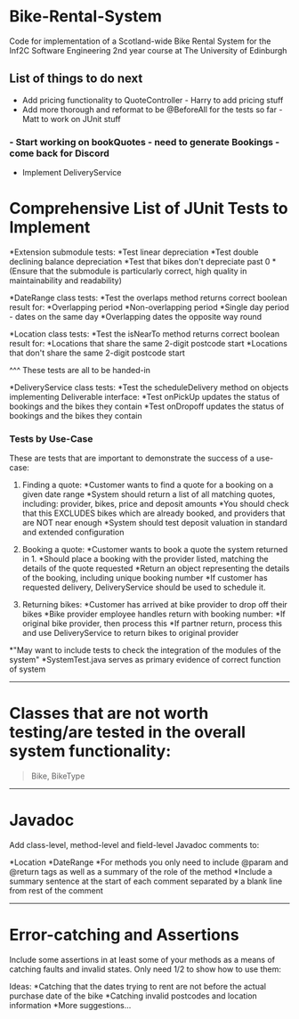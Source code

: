 # Bike-Rental-System
Code for implementation of a Scotland-wide Bike Rental System for the Inf2C Software Engineering 2nd year course at The University of Edinburgh

## List of things to do next
- Add pricing functionality to QuoteController - Harry to add pricing stuff
- Add more thorough and reformat to be @BeforeAll for the tests so far - Matt to work on JUnit stuff

### - Start working on bookQuotes - need to generate Bookings - come back for Discord
- Implement DeliveryService

# Comprehensive List of JUnit Tests to Implement

*Extension submodule tests:
  *Test linear depreciation
  *Test double declining balance depreciation
  *Test that bikes don't depreciate past 0
    *(Ensure that the submodule is particularly correct, high quality in maintainability and readability)
    
*DateRange class tests:
  *Test the overlaps method returns correct boolean result for:
    *Overlapping period
    *Non-overlapping period
    *Single day period - dates on the same day
    *Overlapping dates the opposite way round
    
*Location class tests:
  *Test the isNearTo method returns correct boolean result for:
    *Locations that share the same 2-digit postcode start
    *Locations that don't share the same 2-digit postcode start

^^^ These tests are all to be handed-in

*DeliveryService class tests:
  *Test the scheduleDelivery method on objects implementing Deliverable interface:
    *Test onPickUp updates the status of bookings and the bikes they contain
    *Test onDropoff updates the status of bookings and the bikes they contain

### Tests by Use-Case

These are tests that are important to demonstrate the success of a use-case:

1. Finding a quote:
  *Customer wants to find a quote for a booking on a given date range
  *System should return a list of all matching quotes, including: provider, bikes, price and deposit amounts
  *You should check that this EXCLUDES bikes which are already booked, and providers that are NOT near enough
    *System should test deposit valuation in standard and extended configuration
    
2. Booking a quote:
  *Customer wants to book a quote the system returned in 1.
  *Should place a booking with the provider listed, matching the details of the quote requested
  *Return an object representing the details of the booking, including unique booking number
  *If customer has requested delivery, DeliveryService should be used to schedule it.
  
3. Returning bikes:
  *Customer has arrived at bike provider to drop off their bikes
  *Bike provider employee handles return with booking number:
    *If original bike provider, then process this
    *If partner return, process this and use DeliveryService to return bikes to original provider
    
*"May want to include tests to check the integration of the modules of the system"
*SystemTest.java serves as primary evidence of correct function of system

- - - -

# Classes that are not worth testing/are tested in the overall system functionality:
>Bike, BikeType

- - - -

# Javadoc

Add class-level, method-level and field-level Javadoc comments to:

*Location
*DateRange
  *For methods you only need to include @param and @return tags as well as a summary of the role of the method
  *Include a summary sentence at the start of each comment separated by a blank line from rest of the comment
  
- - - -

# Error-catching and Assertions

Include some assertions in at least some of your methods as a means of catching faults and invalid states. Only need 1/2 to show how to use them:

Ideas:
*Catching that the dates trying to rent are not before the actual purchase date of the bike
*Catching invalid postcodes and location information
*More suggestions...



